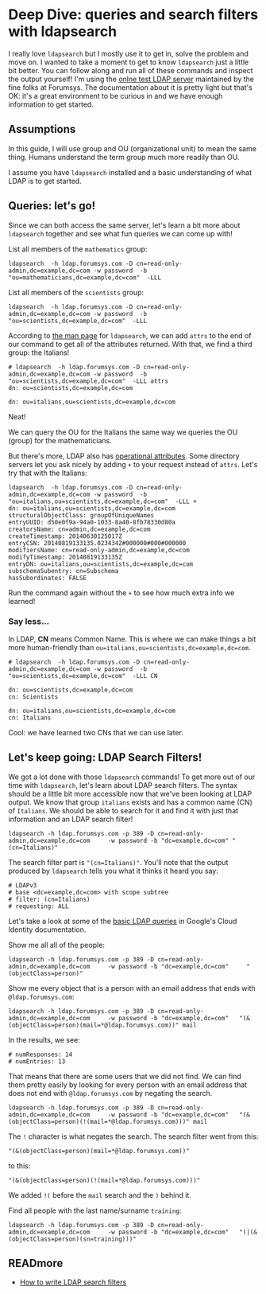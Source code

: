 # Deep Dive: queries and search filters with ldapsearch

I really love `ldapsearch` but I mostly use it to get in, solve the problem and move on. I wanted to take a moment to get to know `ldapsearch` just a little bit better. You can follow along and run all of these commands and inspect the output yourself! I'm using the [onlne test LDAP server](https://www.forumsys.com/2022/05/10/online-ldap-test-server/) maintained by the fine folks at Forumsys. The documentation about it is pretty light but that's OK: it's a great environment to be curious in and we have enough information to get started. 


## Assumptions 

In this guide, I will use group and OU (organizational unit) to mean the same thing. Humans understand the term group much more readily than OU. 

I assume you have `ldapsearch` installed and a basic understanding of what LDAP is to get started. 

## Queries: let's go! 

Since we can both access the same server, let's learn a bit more about `ldapsearch` together and see what fun queries we can come up with!

List all members of the `mathematics` group:

```
ldapsearch  -h ldap.forumsys.com -D cn=read-only-admin,dc=example,dc=com -w password  -b "ou=mathematicians,dc=example,dc=com"  -LLL
```

List all members of the `scientists` group:

```
ldapsearch  -h ldap.forumsys.com -D cn=read-only-admin,dc=example,dc=com -w password  -b "ou=scientists,dc=example,dc=com"  -LLL
```

According to [the man page](https://www.openldap.org/software//man.cgi?query=ldapsearch) for `ldapsearch`, we can add `attrs` to the end of our command to get all of the attributes returned. With that, we find a third group: the Italians!

```
# ldapsearch  -h ldap.forumsys.com -D cn=read-only-admin,dc=example,dc=com -w password  -b "ou=scientists,dc=example,dc=com"  -LLL attrs
dn: ou=scientists,dc=example,dc=com

dn: ou=italians,ou=scientists,dc=example,dc=com
```

Neat! 

We can query the OU for the Italians the same way we queries the OU (group) for the mathematicians. 


But there's more, LDAP also has [operational attributes](https://help.hcltechsw.com/domino/11.0.0/conf_usingldapsearchtoreturnoperationalattributes_t.html). Some directory servers let you ask nicely by adding `+` to your request instead of `attrs`. Let's try that with the Italians:

```
ldapsearch  -h ldap.forumsys.com -D cn=read-only-admin,dc=example,dc=com -w password  -b "ou=italians,ou=scientists,dc=example,dc=com"  -LLL +
dn: ou=italians,ou=scientists,dc=example,dc=com
structuralObjectClass: groupOfUniqueNames
entryUUID: d50e0f9a-94a0-1033-8a40-8fb78330d80a
creatorsName: cn=admin,dc=example,dc=com
createTimestamp: 20140630125017Z
entryCSN: 20140819133135.023434Z#000000#000#000000
modifiersName: cn=read-only-admin,dc=example,dc=com
modifyTimestamp: 20140819133135Z
entryDN: ou=italians,ou=scientists,dc=example,dc=com
subschemaSubentry: cn=Subschema
hasSubordinates: FALSE
```

Run the command again without the `+` to see how much extra info we learned!

### Say less...

In LDAP, **CN** means Common Name. This is where we can make things a bit more human-friendly than `ou=italians,ou=scientists,dc=example,dc=com`. 

```
# ldapsearch  -h ldap.forumsys.com -D cn=read-only-admin,dc=example,dc=com -w password  -b "ou=scientists,dc=example,dc=com"  -LLL CN

dn: ou=scientists,dc=example,dc=com
cn: Scientists

dn: ou=italians,ou=scientists,dc=example,dc=com
cn: Italians
```

Cool: we have learned two CNs that we can use later. 

## Let's keep going: LDAP Search Filters!

We got a lot done with those `ldapsearch` commands! To get more out of our time with `ldapsearch`, let's learn about LDAP search filters. The syntax should be a little bit more accessible now that we've been looking at LDAP output. We know that group `italians` exists and has a common name (CN) of `Italians`. We should be able to search for it and find it with just that information and an LDAP search filter!

```
ldapsearch -h ldap.forumsys.com -p 389 -D cn=read-only-admin,dc=example,dc=com     -w password -b "dc=example,dc=com" "(cn=Italians)"
``` 

The search filter part is `"(cn=Italians)"`. You'll note that the output produced by `ldapsearch` tells you what it thinks it heard you say:

```
# LDAPv3
# base <dc=example,dc=com> with scope subtree
# filter: (cn=Italians)
# requesting: ALL
```

Let's take a look at some of the [basic LDAP queries](https://support.google.com/cloudidentity/answer/6126589?hl=en#zippy=%2Cbasic-ldap-queries) in Google's Cloud Identity documentation. 

Show me all all of the people:

```
ldapsearch -h ldap.forumsys.com -p 389 -D cn=read-only-admin,dc=example,dc=com     -w password -b "dc=example,dc=com"     "(objectClass=person)"
```

Show me every object that is a person with an email address that ends with `@ldap.forumsys.com`:

```
ldapsearch -h ldap.forumsys.com -p 389 -D cn=read-only-admin,dc=example,dc=com     -w password -b "dc=example,dc=com"   "(&(objectClass=person)(mail=*@ldap.forumsys.com))" mail
```

In the results, we see:

```
# numResponses: 14
# numEntries: 13
```

That means that there are some users that we did not find. We can find them pretty easily by looking for every person with an email address that does not end with `@ldap.forumsys.com` by negating the search. 

```
ldapsearch -h ldap.forumsys.com -p 389 -D cn=read-only-admin,dc=example,dc=com     -w password -b "dc=example,dc=com"   "(&(objectClass=person)(!(mail=*@ldap.forumsys.com)))" mail
```

The `!` character is what negates the search. The search filter went from this:

```
"(&(objectClass=person)(mail=*@ldap.forumsys.com))"
```

to this:

```
"(&(objectClass=person)(!(mail=*@ldap.forumsys.com)))" 
```

We added `!(` before the `mail` search and the `)` behind it. 

Find all people with the last name/surname `training`:

```
ldapsearch -h ldap.forumsys.com -p 389 -D cn=read-only-admin,dc=example,dc=com     -w password -b "dc=example,dc=com"   "(|(&(objectClass=person)(sn=training)))"
```


## READmore

  - [How to write LDAP search filters](https://confluence.atlassian.com/kb/how-to-write-ldap-search-filters-792496933.html) 
